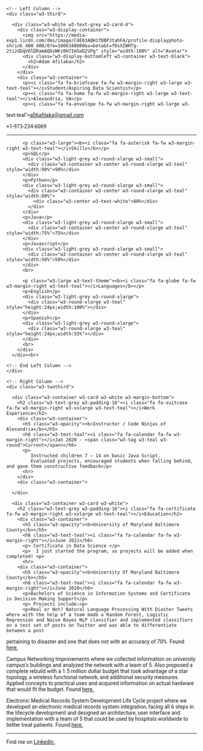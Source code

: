 

<meta charset="UTF-8">
<meta name="viewport" content="width=device-width, initial-scale=1">
<link rel="stylesheet" href="https://www.w3schools.com/w3css/4/w3.css">
<link rel='stylesheet' href='https://fonts.googleapis.com/css?family=Roboto'>
<link rel="stylesheet" href="https://cdnjs.cloudflare.com/ajax/libs/font-awesome/4.7.0/css/font-awesome.min.css">
<style>
html,body,h1,h2,h3,h4,h5,h6 {font-family: "Roboto", sans-serif}
</style>
<body class="w3-light-grey">

<!-- Page Container -->
<div class="w3-content w3-margin-top" style="max-width:1400px;">

  <!-- The Grid -->
  <div class="w3-row-padding">
  
    <!-- Left Column -->
    <div class="w3-third">
    
      <div class="w3-white w3-text-grey w3-card-4">
        <div class="w3-display-container">
          <img src="https://media-exp1.licdn.com/dms/image/C4E03AQH1fDBPJtahFA/profile-displayphoto-shrink_400_400/0?e=1606348800&v=beta&t=fOsXIWHTg-2ti2dDqVOlDRamAQOvWKz0H7Im5eD2VPg" style="width:100%" alt="Avatar">
          <div class="w3-display-bottomleft w3-container w3-text-black">
            <h2>Adam Afilaka</h2>
          </div>
        </div>
        <div class="w3-container">
          <p><i class="fa fa-briefcase fa-fw w3-margin-right w3-large w3-text-teal"></i>Student/Aspiring Data Scientist</p>
          <p><i class="fa fa-home fa-fw w3-margin-right w3-large w3-text-teal"></i>Alexandria, VA</p>
          <p><i class="fa fa-envelope fa-fw w3-margin-right w3-large w3-
text-teal"></i>a06afilaka@gmail.com</p>
          <p><i class="fa fa-phone fa-fw w3-margin-right w3-large w3-text-teal"></i>+1-973-234-6069</p>
          <hr>

          <p class="w3-large"><b><i class="fa fa-asterisk fa-fw w3-margin-right w3-text-teal"></i>Skills</b></p>
          <p>SQL</p>
          <div class="w3-light-grey w3-round-xlarge w3-small">
            <div class="w3-container w3-center w3-round-xlarge w3-teal" style="width:90%">90%</div>
          </div>
          <p>Python</p>
          <div class="w3-light-grey w3-round-xlarge w3-small">
            <div class="w3-container w3-center w3-round-xlarge w3-teal" style="width:80%">
              <div class="w3-center w3-text-white">80%</div>
            </div>
          </div>
          <p>Java</p>
          <div class="w3-light-grey w3-round-xlarge w3-small">
            <div class="w3-container w3-center w3-round-xlarge w3-teal" style="width:75%">75%</div>
          </div>
          <p>Javascript</p>
          <div class="w3-light-grey w3-round-xlarge w3-small">
            <div class="w3-container w3-center w3-round-xlarge w3-teal" style="width:50%">50%</div>
          </div>
          <br>

          <p class="w3-large w3-text-theme"><b><i class="fa fa-globe fa-fw w3-margin-right w3-text-teal"></i>Languages</b></p>
          <p>English</p>
          <div class="w3-light-grey w3-round-xlarge">
            <div class="w3-round-xlarge w3-teal" style="height:24px;width:100%"></div>
          </div>
          <p>Spanish</p>
          <div class="w3-light-grey w3-round-xlarge">
            <div class="w3-round-xlarge w3-teal" style="height:24px;width:55%"></div>
          </div>
          <br>
        </div>
      </div><br>

    <!-- End Left Column -->
    </div>

    <!-- Right Column -->
    <div class="w3-twothird">
    
      <div class="w3-container w3-card w3-white w3-margin-bottom">
        <h2 class="w3-text-grey w3-padding-16"><i class="fa fa-suitcase fa-fw w3-margin-right w3-xxlarge w3-text-teal"></i>Work Experience</h2>
        <div class="w3-container">
          <h5 class="w3-opacity"><b>Instructor / Code Ninjas of Alexandria</b></h5>
          <h6 class="w3-text-teal"><i class="fa fa-calendar fa-fw w3-margin-right"></i>Jan 2020 - <span class="w3-tag w3-teal w3-round">Current</span></h6>
          <p>
          	 Instructed children 7 – 14 on basic Java Script.
             Evaluated projects, encouraged students when falling behind, and gave them constructive feedback</p>
          <hr>
        </div>
        <div class="w3-container">
          
      </div>

      <div class="w3-container w3-card w3-white">
        <h2 class="w3-text-grey w3-padding-16"><i class="fa fa-certificate fa-fw w3-margin-right w3-xxlarge w3-text-teal"></i>Education</h2>
        <div class="w3-container">
          <h5 class="w3-opacity"><b>University of Maryland Baltimore County</b></h5>
          <h6 class="w3-text-teal"><i class="fa fa-calendar fa-fw w3-margin-right"></i>June 2021</h6>
          <p> Certificate in Data Science </p>
          <p>  I just started the program, so projects will be added when completed! <p>
          <hr>
        <div class="w3-container">
          <h5 class="w3-opacity"><b>University Of Maryland Baltimore County</b></h5>
          <h6 class="w3-text-teal"><i class="fa fa-calendar fa-fw w3-margin-right"></i>June 2020</h6>
          <p>Bachelors of Science in Information Systems and Certificate in Decision Making Support</p>
          <p> Projects include:<p>
          <p>Real or Not? Natural Language Processing With Diaster Tweets where with the help of a team made a Random Forest, Logistic Regression and Naive Bayes NLP classifier and implemented classifiers on a test set of posts on Twitter and was able to differentiate between a post
pertaining to disaster and one that does not with an accuracy of 70%. Found <a href="https://drive.google.com/file/d/1Wr48cfMyd20QaTgS1fPYVZxFilsc8yBR/view?usp=sharing" target="_blank"> here.</a></p>
<p>Campus Networking Improvements where we collected information on university campus’s buildings and analyzed the network with a team of 5. Also proposed a complete rebuild with a 1.5 million dollar budget that took advantage of a star topology, a
wireless functional network, and additional security measures. Applied concepts to practical uses and
acquired information on actual hardware that would fit the budget.  Found <a href="https://docs.google.com/document/d/1IchJB4QlnsDK3Q7LMLrCeiBplhpeSshWuSn2GW5qDRw/edit?usp=sharing" target="_blank"> here.</a></p>
<p>Electronic Medical Records System Development Life Cycle project where we developed an electronic medical records system integration, facing all 6 steps in the lifecycle development and designed an architecture, user interface and implementation with a team of 5 that could be used by hospitals worldwide to better treat patients. Found <a href="https://drive.google.com/drive/folders/1S89UtP3yKSrYKDEU72pmsdOFUODDL3pO?usp=sharing" target="_blank"> here.</a></p>
          <hr>
   
        
  

<footer class="w3-container w3-teal w3-center w3-margin-top">
  <p>Find me on <a href="https://www.linkedin.com/in/adam-afilaka-22632712b/" target="_blank">LinkedIn.</a></p>
</footer>


